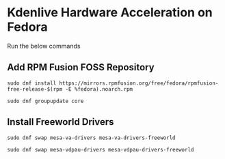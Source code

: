 # Kdenlive Hardware Acceleration on Fedora
Run the below commands

## Add RPM Fusion FOSS Repository
```sudo dnf install https://mirrors.rpmfusion.org/free/fedora/rpmfusion-free-release-$(rpm -E %fedora).noarch.rpm```

```sudo dnf groupupdate core```

## Install Freeworld Drivers
```sudo dnf swap mesa-va-drivers mesa-va-drivers-freeworld```

```sudo dnf swap mesa-vdpau-drivers mesa-vdpau-drivers-freeworld```
